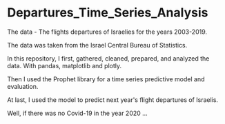 # Departures_Time_Series_Analysis

The data - The flights departures of Israelies for the years 2003-2019. 

The data was taken from the Israel Central Bureau of Statistics.

In this repository, I first, gathered, cleaned, prepared, and analyzed the data. With pandas, matplotlib and plotly.

Then I used the Prophet library for a time series predictive model and evaluation. 

At last, I used the model to predict next year's flight departures of Israelis.

Well, if there was no Covid-19 in the year 2020 ...
